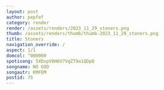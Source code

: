 ```yaml
---
layout: post
author: pepfof
category: render
render: /assets/renders/2023_11_29_stoners.png
thumb: /assets/renders/thumb/thumb-2023_11_29_stoners.png
title: Stoners
navigation_override: /
aspect: 1/1
domcol: ^000000
spotisong: 5XDxpV8H0V7VqZT9a1QDpQ
songname: NO GOD
songautr: KMFDM
postid: 75
---
```


<!--USER BEGIN 1-->

<!--USER END 1-->

<!--more-->
<!--USER BEGIN 2-->

<!--USER END 2-->

